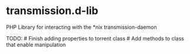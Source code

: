 # transmission.d-lib
PHP Library for interacting with the *nix transmission-daemon


TODO:
\# Finish adding properties to torrent class
\# Add methods to class that enable manipulation 
